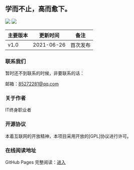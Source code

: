 
 ## 学而不止，高而愈下。

![](https://img.shields.io/badge/version-v2.0.0-green.svg) ![](https://img.shields.io/badge/license-GPL-blue.svg)

| 主要版本 | 更新时间   | 备注     |
| -------- | ---------- | -------- |
| v1.0     | 2021-06-26 | 首次发布 |

### 联系我们

暂时还不到联系的时候，非要联系的话：

邮箱：85272281@qq.com

### 关于作者

IT终身职业者

### 开源协议

本着互联网的开放精神，本项目采用开放的[GPL]协议进行许可。

### 在线阅读地址

GitHub Pages 完整阅读：[进入](https://lincate.github.io/BOM/)